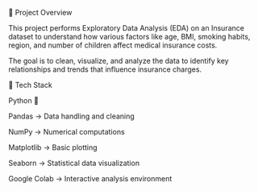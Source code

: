 🚀 Project Overview

This project performs Exploratory Data Analysis (EDA) on an Insurance dataset to understand how various factors like age, BMI, smoking habits, region, and number of children affect medical insurance costs.

The goal is to clean, visualize, and analyze the data to identify key relationships and trends that influence insurance charges.

🧰 Tech Stack

Python 🐍

Pandas → Data handling and cleaning

NumPy → Numerical computations

Matplotlib → Basic plotting

Seaborn → Statistical data visualization

Google Colab → Interactive analysis environment
